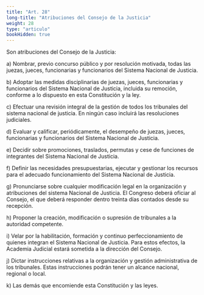 ```yaml
---
title: "Art. 28"
long-title: "Atribuciones del Consejo de la Justicia"
weight: 28
type: "articulo"
bookHidden: true
---
```

Son atribuciones del Consejo de la Justicia:

a) Nombrar, previo concurso público y por resolución motivada, todas las juezas, jueces, funcionarias y funcionarios del Sistema Nacional de Justicia.

b) Adoptar las medidas disciplinarias de juezas, jueces, funcionarias y funcionarios del Sistema Nacional de Justicia, incluida su remoción, conforme a lo dispuesto en esta Constitución y la ley.
 
c) Efectuar una revisión integral de la gestión de todos los tribunales del sistema nacional de justicia. En ningún caso incluirá las resoluciones judiciales.
 
d) Evaluar y calificar, periódicamente, el desempeño de juezas, jueces, funcionarias y funcionarios del Sistema Nacional de Justicia.
 
e) Decidir sobre promociones, traslados, permutas y cese de funciones de integrantes del Sistema Nacional de Justicia.
 
f) Definir las necesidades presupuestarias, ejecutar y gestionar los recursos 
para el adecuado funcionamiento del Sistema Nacional de Justicia.
 
g) Pronunciarse sobre cualquier modificación legal en la organización y atribuciones del sistema Nacional de Justicia. El Congreso deberá oficiar al Consejo, el que deberá responder dentro treinta días contados desde su recepción.
 
h) Proponer la creación, modificación o supresión de tribunales a la autoridad competente.
 
i) Velar por la habilitación, formación y continuo perfeccionamiento de 
quienes integran el Sistema Nacional de Justicia. Para estos efectos, la Academia Judicial estará sometida a la dirección del Consejo.
 
j) Dictar instrucciones relativas a la organización y gestión administrativa de los tribunales. Estas instrucciones podrán tener un alcance nacional, regional o local.
 
k) Las demás que encomiende esta Constitución y las leyes.
